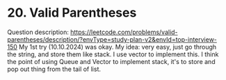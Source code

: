 # 20. Valid Parentheses
Question description: https://leetcode.com/problems/valid-parentheses/description/?envType=study-plan-v2&envId=top-interview-150
My 1st try (10.10.2024) was okay.
My idea: very easy, just go through the string, and store them like stack.
I use vector to implement this. I think the point of using Queue and Vector to implement stack, it's to store and pop out thing from the tail of list.